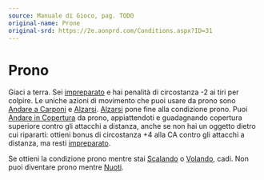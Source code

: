```yaml
---
source: Manuale di Gioco, pag. TODO
original-name: Prone
original-srd: https://2e.aonprd.com/Conditions.aspx?ID=31
---
```


# Prono

Giaci a terra. Sei [impreparato](/condizioni/impreparato) e hai penalità di
circostanza -2 ai tiri per colpire. Le uniche azioni di movimento che puoi usare
da prono sono [Andare a Carponi](/azioni/andare-a-carponi) e
[Alzarsi](/azioni/alzarsi). [Alzarsi](/azioni/alzarsi) pone fine alla condizione
prono. Puoi [Andare in Copertura](/azioni/andare-in-copertura) da prono,
appiattendoti e guadagnando copertura superiore contro gli attacchi a distanza,
anche se non hai un oggetto dietro cui ripararti: ottieni bonus di circostanza
+4 alla CA contro gli attacchi a distanza, ma resti
[impreparato](/condizioni/impreparato).

Se ottieni la condizione prono mentre stai [Scalando](/azioni/scalare) o
[Volando](/azioni/volare), cadi. Non puoi diventare prono mentre
[Nuoti](/azioni/nuotare).
